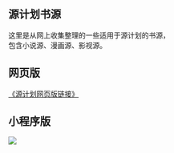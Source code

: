 ## 源计划书源
这里是从网上收集整理的一些适用于源计划的书源，<br />包含小说源、漫画源、影视源。
## 网页版
[《源计划网页版链接》](https://www.xapi.ltd/)
## 小程序版
<img src="https://web.xapi.ltd/gh_7f2c0998389b_258.jpg" align="center">
